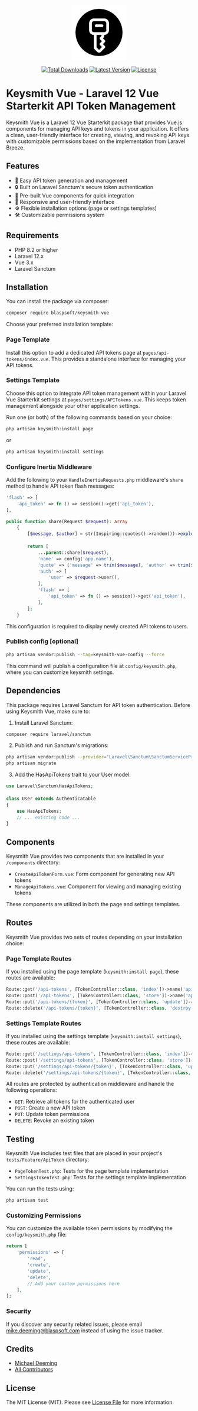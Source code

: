 <p align="center">
    <img src="./assets/icon.png" alt="Blasp Icon" width="150" height="150"/>
    <p align="center">
        <a href="https://packagist.org/packages/blaspsoft/keysmith-vue"><img alt="Total Downloads" src="https://img.shields.io/packagist/dt/blaspsoft/keysmith-vue"></a>
        <a href="https://packagist.org/packages/blaspsoft/keysmith-vue"><img alt="Latest Version" src="https://img.shields.io/packagist/v/blaspsoft/keysmith-vue"></a>
        <a href="https://packagist.org/packages/blaspsoft/keysmith-vue"><img alt="License" src="https://img.shields.io/packagist/l/blaspsoft/keysmith-vue"></a>
    </p>
</p>

# Keysmith Vue - Laravel 12 Vue Starterkit API Token Management

Keysmith Vue is a Laravel 12 Vue Starterkit package that provides Vue.js components for managing API keys and tokens in your application. It offers a clean, user-friendly interface for creating, viewing, and revoking API keys with customizable permissions based on the implementation from Laravel Breeze.

## Features

- 🔑 Easy API token generation and management
- 🔒 Built on Laravel Sanctum's secure token authentication
- 🎨 Pre-built Vue components for quick integration
- 📱 Responsive and user-friendly interface
- ⚙️ Flexible installation options (page or settings templates)
- 🛠️ Customizable permissions system

## Requirements

- PHP 8.2 or higher
- Laravel 12.x
- Vue 3.x
- Laravel Sanctum

## Installation

You can install the package via composer:

```bash
composer require blaspsoft/keysmith-vue
```

Choose your preferred installation template:

### Page Template

Install this option to add a dedicated API tokens page at `pages/api-tokens/index.vue`. This provides a standalone interface for managing your API tokens.

### Settings Template

Choose this option to integrate API token management within your Laravel Vue Starterkit settings at `pages/settings/APITokens.vue`. This keeps token management alongside your other application settings.

Run one (or both) of the following commands based on your choice:

```bash
php artisan keysmith:install page
```

or

```bash
php artisan keysmith:install settings
```

### Configure Inertia Middleware

Add the following to your `HandleInertiaRequests.php` middleware's `share` method to handle API token flash messages:

```php
'flash' => [
    'api_token' => fn () => session()->get('api_token'),
],
```

```php
public function share(Request $request): array
    {
        [$message, $author] = str(Inspiring::quotes()->random())->explode('-');

        return [
            ...parent::share($request),
            'name' => config('app.name'),
            'quote' => ['message' => trim($message), 'author' => trim($author)],
            'auth' => [
                'user' => $request->user(),
            ],
            'flash' => [
                'api_token' => fn () => session()->get('api_token'),
            ],
        ];
    }
```

This configuration is required to display newly created API tokens to users.

### Publish config [optional]

```bash
php artisan vendor:publish --tag=keysmith-vue-config --force
```

This command will publish a configuration file at `config/keysmith.php`, where you can customize keysmith settings.

## Dependencies

This package requires Laravel Sanctum for API token authentication. Before using Keysmith Vue, make sure to:

1. Install Laravel Sanctum:

```bash
composer require laravel/sanctum
```

2. Publish and run Sanctum's migrations:

```bash
php artisan vendor:publish --provider="Laravel\Sanctum\SanctumServiceProvider" --tag="sanctum-migrations"
php artisan migrate
```

3. Add the HasApiTokens trait to your User model:

```php
use Laravel\Sanctum\HasApiTokens;

class User extends Authenticatable
{
    use HasApiTokens;
    // ... existing code ...
}
```

## Components

Keysmith Vue provides two components that are installed in your `/components` directory:

- `CreateApiTokenForm.vue`: Form component for generating new API tokens
- `ManageApiTokens.vue`: Component for viewing and managing existing tokens

These components are utilized in both the page and settings templates.

## Routes

Keysmith Vue provides two sets of routes depending on your installation choice:

### Page Template Routes

If you installed using the page template (`keysmith:install page`), these routes are available:

```php
Route::get('/api-tokens', [TokenController::class, 'index'])->name('api-tokens.index');
Route::post('/api-tokens', [TokenController::class, 'store'])->name('api-tokens.store');
Route::put('/api-tokens/{token}', [TokenController::class, 'update'])->name('api-tokens.update');
Route::delete('/api-tokens/{token}', [TokenController::class, 'destroy'])->name('api-tokens.destroy');
```

### Settings Template Routes

If you installed using the settings template (`keysmith:install settings`), these routes are available:

```php
Route::get('/settings/api-tokens', [TokenController::class, 'index'])->name('settings.api-tokens.index');
Route::post('/settings/api-tokens', [TokenController::class, 'store'])->name('settings.api-tokens.store');
Route::put('/settings/api-tokens/{token}', [TokenController::class, 'update'])->name('settings.api-tokens.update');
Route::delete('/settings/api-tokens/{token}', [TokenController::class, 'destroy'])->name('settings.api-tokens.destroy');
```

All routes are protected by authentication middleware and handle the following operations:

- `GET`: Retrieve all tokens for the authenticated user
- `POST`: Create a new API token
- `PUT`: Update token permissions
- `DELETE`: Revoke an existing token

## Testing

Keysmith Vue includes test files that are placed in your project's `tests/Feature/ApiToken` directory:

- `PageTokenTest.php`: Tests for the page template implementation
- `SettingsTokenTest.php`: Tests for the settings template implementation

You can run the tests using:

```bash
php artisan test
```

### Customizing Permissions

You can customize the available token permissions by modifying the `config/keysmith.php` file:

```php
return [
    'permissions' => [
        'read',
        'create',
        'update',
        'delete',
        // Add your custom permissions here
    ],
];
```

### Security

If you discover any security related issues, please email mike.deeming@blaspsoft.com instead of using the issue tracker.

## Credits

- [Michael Deeming](https://github.com/modla)
- [All Contributors](../../contributors)

## License

The MIT License (MIT). Please see [License File](LICENSE.md) for more information.
